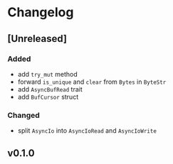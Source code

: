 # Changelog

## [Unreleased]

### Added

- add `try_mut` method
- forward `is_unique` and `clear` from `Bytes` in `ByteStr`
- add `AsyncBufRead` trait
- add `BufCursor` struct

### Changed

- split `AsyncIo` into `AsyncIoRead` and `AsyncIoWrite`

## v0.1.0
